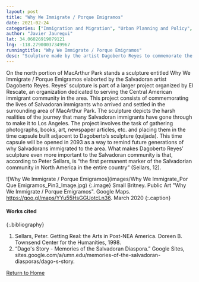 ```yaml
---
layout: post
title: "Why We Immigrate / Porque Emigramos"
date: 2021-02-24
categories: ["Immigration and Migration", "Urban Planning and Policy", "Conflict and Solidarity"]
author: "Javier Jauregui"
lat: 34.06026919079121
lng: -118.27900037349967
runningtitle: "Why We Immigrate / Porque Emigramos"
desc: "Sculpture made by the artist Dagoberto Reyes to commemorate the lives of Salvadoran immigrants who arrived and settled in MacArthur Park."
---
```

On the north portion of MacArthur Park stands a sculpture entitled Why We Immigrate / Porque Emigramos elaborted by the Salvadoran artist Dagoberto Reyes. Reyes’ sculpture is part of a larger project organized by El Rescate, an organization dedicated to serving the Central American immigrant community in the area. This project consists of commemorating the lives of Salvadoran immigrants who arrived and settled in the surrounding area of MacArthur Park. The sculpture depicts the harsh realities of the journey that many Salvadoran immigrants have gone through to make it to Los Angeles. The project involves the task of gathering photographs, books, art, newspaper articles, etc. and placing them in the time capsule built adjacent to Dagoberto’s sculpture (quijada). This time capsule will be opened in 2093 as a way to remind future generations of why Salvadorans immigrated to the area. What makes Dagoberto Reyes’ sculpture even more important to the Salvadoran community is that, according to Peter Sellars, is “the first permanent marker of the Salvadorian community in North America in the entire country” (Sellars, 12).

![Why We Immigrate / Porque Emigramos](images/Why We Immigrate_Por Que Emigramos_Pin3_Image.jpg)
   {:.image}
Small Britney. Public Art "Why We Immigrate / Porque Emigramos". Google Maps. https://goo.gl/maps/YYu55HsGGUotcLn36. March 2020
   {:.caption} 

#### Works cited

{:.bibliography}
1. Sellars, Peter. Getting Real: the Arts in Post-NEA America. Doreen B. Townsend Center for the Humanities, 1998. 
2. “Dago's Story - Memories of the Salvadoran Diaspora.” Google Sites, sites.google.com/a/umn.edu/memories-of-the-salvadoran-diasporas/dago-s-story. 

[Return to Home](https://uclachicanxstudies.github.io/BarrioSuburbanisms/)
